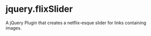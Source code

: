 jquery.flixSlider
=================

A jQuery Plugin that creates a netflix-esque slider for links containing images.